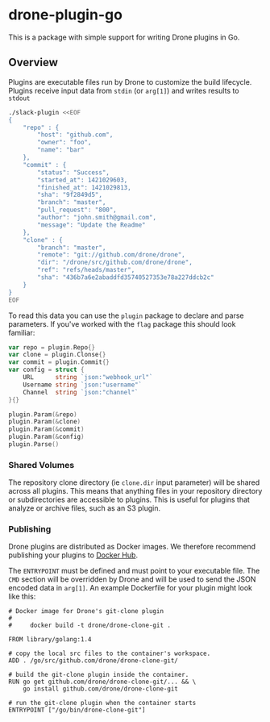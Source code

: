 drone-plugin-go
===============

This is a package with simple support for writing Drone plugins in Go.

## Overview

Plugins are executable files run by Drone to customize the build lifecycle. Plugins receive input data from `stdin` (or `arg[1]`) and writes results to `stdout`

```sh
./slack-plugin <<EOF
{
    "repo" : {
        "host": "github.com",
        "owner": "foo",
        "name": "bar"
    },
    "commit" : {
        "status": "Success",
        "started_at": 1421029603,
        "finished_at": 1421029813,
        "sha": "9f2849d5",
        "branch": "master",
        "pull_request": "800",
        "author": "john.smith@gmail.com",
        "message": "Update the Readme"
    },
    "clone" : {
        "branch": "master",
        "remote": "git://github.com/drone/drone",
        "dir": "/drone/src/github.com/drone/drone",
        "ref": "refs/heads/master",
        "sha": "436b7a6e2abaddfd35740527353e78a227ddcb2c"
    }
}
EOF
```

To read this data you can use the `plugin` package to declare and parse parameters. If you've worked with the `flag` package this should look familiar:

```Go
var repo = plugin.Repo{}
var clone = plugin.Clonse{}
var commit = plugin.Commit{}
var config = struct {
	URL      string `json:"webhook_url"`
    Username string `json:"username"`
    Channel  string `json:"channel"`
}{}

plugin.Param(&repo)
plugin.Param(&clone)
plugin.Param(&commit)
plugin.Param(&config)
plugin.Parse()
```

### Shared Volumes

The repository clone directory (ie `clone.dir` input parameter) will be shared across all plugins. This means that anything files in your repository directory or subdirectories are accessible to plugins. This is useful for plugins that analyze or archive files, such as an S3 plugin.

### Publishing

Drone plugins are distributed as Docker images. We therefore recommend publishing your plugins to [Docker Hub](https://index.docker.io).

The `ENTRYPOINT` must be defined and must point to your executable file. The `CMD` section will be overridden by Drone and will be used to send the JSON encoded data in `arg[1]`. An example Dockerfile for your plugin might look like this:

```
# Docker image for Drone's git-clone plugin
#
#     docker build -t drone/drone-clone-git .

FROM library/golang:1.4

# copy the local src files to the container's workspace.
ADD . /go/src/github.com/drone/drone-clone-git/

# build the git-clone plugin inside the container.
RUN go get github.com/drone/drone-clone-git/... && \
    go install github.com/drone/drone-clone-git

# run the git-clone plugin when the container starts
ENTRYPOINT ["/go/bin/drone-clone-git"]
```
